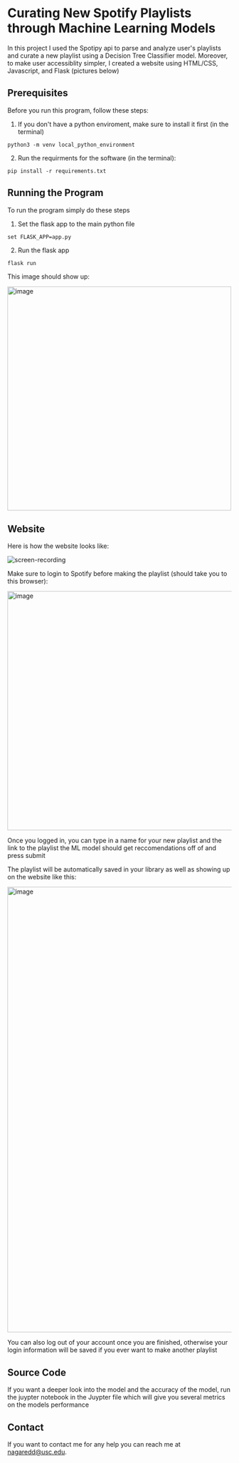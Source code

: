 # Curating New Spotify Playlists through Machine Learning Models
In this project I used the Spotipy api to parse and analyze user's playlists and curate a new playlist using a Decision Tree Classifier model. Moreover, to make user accessiblity simpler, I created a website using HTML/CSS, Javascript, and Flask (pictures below)
## Prerequisites

Before you run this program, follow these steps:
1. If you don't have a python enviroment, make sure to install it first (in the terminal)
```
python3 -m venv local_python_environment
```
2. Run the requirments for the software (in the terminal):
```
pip install -r requirements.txt
```

## Running the Program

To run the program simply do these steps
1. Set the flask app to the main python file 
```
set FLASK_APP=app.py
```
2. Run the flask app 
```
flask run
```
This image should show up:

<img width="503" alt="image" src="https://user-images.githubusercontent.com/56817389/173717210-e996beee-a525-4e84-9dd8-4f109055dd27.png">

## Website 
Here is how the website looks like:

![screen-recording](https://user-images.githubusercontent.com/56817389/173719171-e9a68c75-ef67-417c-8345-cc3ae03b63ea.gif)


Make sure to login to Spotify before making the playlist (should take you to this browser):

<img width="537" alt="image" src="https://user-images.githubusercontent.com/56817389/173717551-3ba167bd-3819-486f-a688-f36d158b9458.png">

Once you logged in, you can type in a name for your new playlist and the link to the playlist the ML model should get reccomendations off of and press submit

The playlist will be automatically saved in your library as well as showing up on the website like this:

<img width="1000" alt="image" src="https://user-images.githubusercontent.com/56817389/173717929-1faf1710-81e3-4466-aa07-d90b142d444c.png">

You can also log out of your account once you are finished, otherwise your login information will be saved if you ever want to make another playlist 

## Source Code

If you want a deeper look into the model and the accuracy of the model, run the juypter notebook in the Juypter file which will give you several metrics on the models performance

## Contact

If you want to contact me for any help you can reach me at nagaredd@usc.edu.

